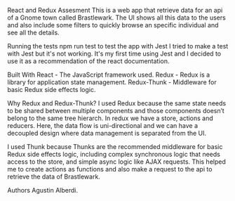 React and Redux Assesment
This is a web app that retrieve data for an api of a Gnome town called Brastlewark. The UI shows all this data to the users and also include some filters to quickly browse an specific individual and see all the details.

Running the tests
npm run test to test the app with Jest
I tried to make a test with Jest but it's not working. It's my first time using Jest and I decided to use it as a recommendation of the react documentation.

Built With
React - The JavaScript framework used.
Redux - Redux is a library for application state management.
Redux-Thunk - Middleware for basic Redux side effects logic.

Why Redux and Redux-Thunk?
I used Redux because the same state needs to be shared between multiple components and those components doesn’t belong to the same tree hierarch. In redux we have a store, actions and reducers. Here, the data flow is uni-directional and we can have a decoupled design where data management is separated from the UI.

I used Thunk because Thunks are the recommended middleware for basic Redux side effects logic, including complex synchronous logic that needs access to the store, and simple async logic like AJAX requests.
This helped me to create actions as functions and also make a request to the api to retrieve the data of Brastlewark.

Authors
Agustin Alberdi.